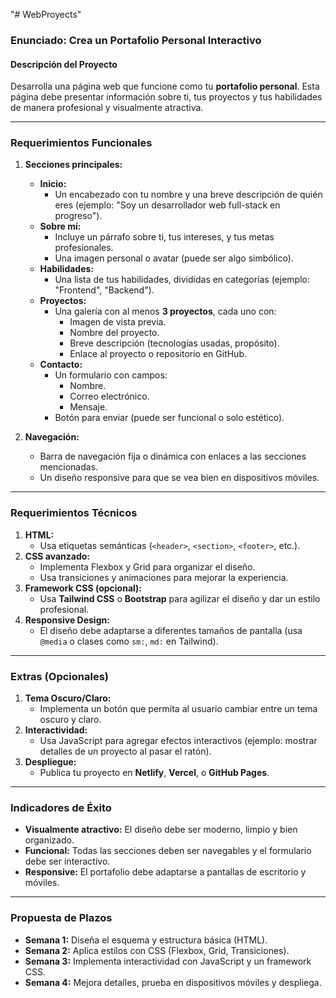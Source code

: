 "# WebProyects" 

### **Enunciado: Crea un Portafolio Personal Interactivo**

#### **Descripción del Proyecto**
Desarrolla una página web que funcione como tu **portafolio personal**. Esta página debe presentar información sobre ti, tus proyectos y tus habilidades de manera profesional y visualmente atractiva.

---

### **Requerimientos Funcionales**

1. **Secciones principales:**
   - **Inicio:**
     - Un encabezado con tu nombre y una breve descripción de quién eres (ejemplo: "Soy un desarrollador web full-stack en progreso").
   - **Sobre mí:**
     - Incluye un párrafo sobre ti, tus intereses, y tus metas profesionales.
     - Una imagen personal o avatar (puede ser algo simbólico).
   - **Habilidades:**
     - Una lista de tus habilidades, divididas en categorías (ejemplo: "Frontend", "Backend").
   - **Proyectos:**
     - Una galería con al menos **3 proyectos**, cada uno con:
       - Imagen de vista previa.
       - Nombre del proyecto.
       - Breve descripción (tecnologías usadas, propósito).
       - Enlace al proyecto o repositorio en GitHub.
   - **Contacto:**
     - Un formulario con campos:
       - Nombre.
       - Correo electrónico.
       - Mensaje.
     - Botón para enviar (puede ser funcional o solo estético).

2. **Navegación:**
   - Barra de navegación fija o dinámica con enlaces a las secciones mencionadas.
   - Un diseño responsive para que se vea bien en dispositivos móviles.

---

### **Requerimientos Técnicos**
1. **HTML:**
   - Usa etiquetas semánticas (`<header>`, `<section>`, `<footer>`, etc.).
2. **CSS avanzado:**
   - Implementa Flexbox y Grid para organizar el diseño.
   - Usa transiciones y animaciones para mejorar la experiencia.
3. **Framework CSS (opcional):**
   - Usa **Tailwind CSS** o **Bootstrap** para agilizar el diseño y dar un estilo profesional.
4. **Responsive Design:**
   - El diseño debe adaptarse a diferentes tamaños de pantalla (usa `@media` o clases como `sm:`, `md:` en Tailwind).

---

### **Extras (Opcionales)**
1. **Tema Oscuro/Claro:**
   - Implementa un botón que permita al usuario cambiar entre un tema oscuro y claro.
2. **Interactividad:**
   - Usa JavaScript para agregar efectos interactivos (ejemplo: mostrar detalles de un proyecto al pasar el ratón).
3. **Despliegue:**
   - Publica tu proyecto en **Netlify**, **Vercel**, o **GitHub Pages**.

---

### **Indicadores de Éxito**
- **Visualmente atractivo:** El diseño debe ser moderno, limpio y bien organizado.
- **Funcional:** Todas las secciones deben ser navegables y el formulario debe ser interactivo.
- **Responsive:** El portafolio debe adaptarse a pantallas de escritorio y móviles.

---

### **Propuesta de Plazos**
- **Semana 1:** Diseña el esquema y estructura básica (HTML).
- **Semana 2:** Aplica estilos con CSS (Flexbox, Grid, Transiciones).
- **Semana 3:** Implementa interactividad con JavaScript y un framework CSS.
- **Semana 4:** Mejora detalles, prueba en dispositivos móviles y despliega.